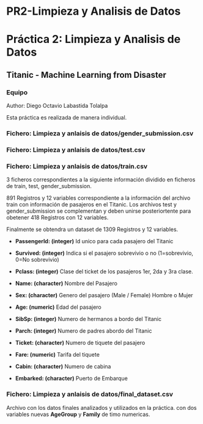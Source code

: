 # PR2-Limpieza y Analisis de Datos

# Práctica 2: Limpieza y Analisis de Datos

## Titanic - Machine Learning from Disaster

### Equipo

Author: Diego Octavio Labastida Tolalpa

Esta práctica es realizada de manera individual.

### Fichero: Limpieza y anlaisis de datos/gender_submission.csv
### Fichero: Limpieza y anlaisis de datos/test.csv
### Fichero: Limpieza y anlaisis de datos/train.csv

3 ficheros correspondientes a la siguiente información dividido en ficheros de train, test, gender_submission. 

891 Registros y 12 variables correspondiente a la información del archivo train con información de pasajeros en el Titanic.
Los archivos test y gender_submission se complementan y deben unirse posteriortente para obetener 418 Registros con 12 variables.

Finalmente se obtendra un dataset de 1309 Registros y 12 variables.

- **PassengerId: (integer)**
    Id unico para cada pasajero del Titanic
    
- **Survived: (integer)**
    Indica si el pasajero sobrevivio o no (1=sobrevivio, 0=No sobrevivio)
    
- **Pclass: (integer)**
    Clase del ticket de los pasajeros 1er, 2da y 3ra clase.

- **Name: (character)**
    Nombre del Pasajero

- **Sex: (character)**
    Genero del pasajero (Male / Female) Hombre o Mujer

- **Age: (numeric)**
    Edad del pasajero
    
- **SibSp: (integer)**
    Numero de hermanos a bordo del Titanic

- **Parch: (integer)**
    Numero de padres abordo del Titanic

- **Ticket: (character)**
    Numero de tiquete del pasajero

- **Fare: (numeric)**
    Tarifa del tiquete

- **Cabin: (character)**
    Numero de cabina

- **Embarked: (character)**
    Puerto de Embarque
    
### Fichero: Limpieza y anlaisis de datos/final_dataset.csv

Archivo con los datos finales analizados y utilizados en la práctica. con dos variables nuevas **AgeGroup** y **Family** de timo numericas.
